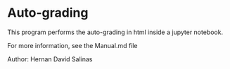 # Auto-grading

This program performs the auto-grading in html inside a jupyter notebook.

For more information, see the Manual.md file

Author: Hernan David Salinas 
